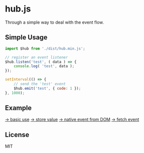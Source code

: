 # hub.js

Through a simple way to deal with the event flow.

## Simple Usage

```js
import $hub from './dist/hub.min.js';

// register an event listener
$hub.listen('test', ( data ) => {
    console.log( 'test', data );
});

setInterval(() => {
    // send the 'test' event
    $hub.emit('test', { code: 1 });
}, 1000);
```

## Example

[→ basic use](https://github.com/yyued/hub.js/blob/master/example/basic_use.html)
[→ store value](https://github.com/yyued/hub.js/blob/master/example/store_value.html)
[→ native event from DOM](https://github.com/yyued/hub.js/blob/master/example/native_event_from_dom.html)
[→ fetch event](https://github.com/yyued/hub.js/blob/master/example/fetch_event.html)

## License

MIT
